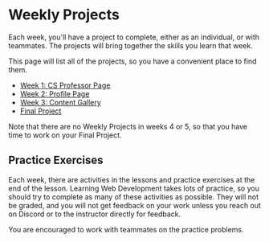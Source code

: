 # Weekly Projects

Each week, you'll have a project to complete, either as an individual, or with
teammates. The projects will bring together the skills you learn that week.

This page will list all of the projects, so you have a convenient place to find them.

<!-- WEEKLY TODO: Uncomment the upcoming week's project -->

* [Week 1: CS Professor Page](lessons/foundations/project.md)
* [Week 2: Profile Page](lessons/web-design/project.md)
* [Week 3: Content Gallery](lessons/javascript-fundamentals/project.md)
* [Final Project](./final-project.md)

Note that there are no Weekly Projects in weeks 4 or 5, so that you have time to
work on your Final Project.

## Practice Exercises

Each week, there are activities in the lessons and practice exercises at the end
of the lesson. Learning Web Development takes lots of practice, so you should
try to complete as many of these activities as possible. They will not be
graded, and you will not get feedback on your work unless you reach out on
Discord or to the instructor directly for feedback.

You are encouraged to work with teammates on the practice problems.